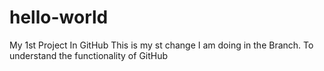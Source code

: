 # hello-world
My 1st Project In GitHub
This is my st change I am doing in the Branch.
To understand the functionality of GitHub
